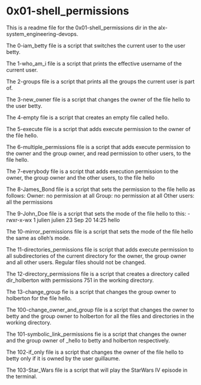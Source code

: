 # 0x01-shell_permissions

This is a readme file for the 0x01-shell_permissions dir in the alx-system_engineering-devops.

The 0-iam_betty file is a script that switches the current user to the user betty.

The 1-who_am_i file is a script that prints the effective username of the current user.

The 2-groups file is a script that prints all the groups the current user is part of.

The 3-new_owner file is a script that changes the owner of the file hello to the user betty.

The 4-empty file is a script that creates an empty file called hello.

The 5-execute file is a script that adds execute permission to the owner of the file hello.

The 6-multiple_permissions file is a script that adds execute permission to the owner and the group owner, and read permission to other users, to the file hello.

The 7-everybody file is a script that adds execution permission to the owner, the group owner and the other users, to the file hello

The 8-James_Bond file is a script that sets the permission to the file hello as follows:
Owner: no permission at all
Group: no permission at all
Other users: all the permissions

The 9-John_Doe file is a script that sets the mode of the file hello to this:
-rwxr-x-wx 1 julien julien 23 Sep 20 14:25 hello

The 10-mirror_permissions file is a script that sets the mode of the file hello the same as olleh’s mode.

The 11-directories_permissions file is script that adds execute permission to all subdirectories of the current directory for the owner, the group owner and all other users. Regular files should not be changed.

The 12-directory_permissions file is a script that creates a directory called dir_holberton with permissions 751 in the working directory.

The 13-change_group fie is a script that changes the group owner to holberton for the file hello.

The 100-change_owner_and_group file is a script that changes the owner to betty and the group owner to holberton for all the files and directories in the working directory.

The 101-symbolic_link_permissions fie is a script that changes the owner and the group owner of _hello to betty and holberton respectively.

The 102-if_only file is a script that changes the owner of the file hello to betty only if it is owned by the user guillaume.

The 103-Star_Wars file is  a script that will play the StarWars IV episode in the terminal.
